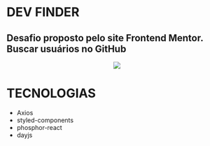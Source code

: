 # DEV FINDER

## Desafio proposto pelo site Frontend Mentor. Buscar usuários no GitHub 

<p align="center"> 
    <img src="/assets/p1.png">
</p>

# TECNOLOGIAS
<ul>
    <li>Axios</li>
    <li>styled-components</li>
    <li>phosphor-react</li>
    <li>dayjs</li>
</ul> 